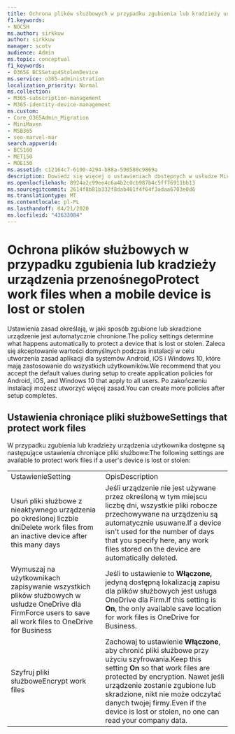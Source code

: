 ```yaml
---
title: Ochrona plików służbowych w przypadku zgubienia lub kradzieży urządzenia przenośnego
f1.keywords:
- NOCSH
ms.author: sirkkuw
author: sirkkuw
manager: scotv
audience: Admin
ms.topic: conceptual
f1_keywords:
- O365E_BCSSetup4StolenDevice
ms.service: o365-administration
localization_priority: Normal
ms.collection:
- M365-subscription-management
- M365-identity-device-management
ms.custom:
- Core_O365Admin_Migration
- MiniMaven
- MSB365
- seo-marvel-mar
search.appverid:
- BCS160
- MET150
- MOE150
ms.assetid: c12164c7-6190-4294-b88a-590580c9869a
description: Dowiedz się więcej o ustawieniach dostępnych w usłudze Microsoft 365 dla firm w celu ochrony plików służbowych w przypadku zgubienia lub kradzieży urządzenia użytkownika.
ms.openlocfilehash: 8924a2c99ee4c6a4b2c0cb987b4c5ff76911bb13
ms.sourcegitcommit: 2614f8b81b332f8dab461f4f64f3adaa6703e0d6
ms.translationtype: MT
ms.contentlocale: pl-PL
ms.lasthandoff: 04/21/2020
ms.locfileid: "43633084"
---
```

# <a name="protect-work-files-when-a-mobile-device-is-lost-or-stolen"></a><span data-ttu-id="68ca4-103">Ochrona plików służbowych w przypadku zgubienia lub kradzieży urządzenia przenośnego</span><span class="sxs-lookup"><span data-stu-id="68ca4-103">Protect work files when a mobile device is lost or stolen</span></span>

<span data-ttu-id="68ca4-104">Ustawienia zasad określają, w jaki sposób zgubione lub skradzione urządzenie jest automatycznie chronione.</span><span class="sxs-lookup"><span data-stu-id="68ca4-104">The policy settings determine what happens automatically to protect a device that is lost or stolen.</span></span> <span data-ttu-id="68ca4-105">Zaleca się akceptowanie wartości domyślnych podczas instalacji w celu utworzenia zasad aplikacji dla systemów Android, iOS i Windows 10, które mają zastosowanie do wszystkich użytkowników.</span><span class="sxs-lookup"><span data-stu-id="68ca4-105">We recommend that you accept the default values during setup to create application policies for Android, iOS, and Windows 10 that apply to all users.</span></span> <span data-ttu-id="68ca4-106">Po zakończeniu instalacji możesz utworzyć więcej zasad.</span><span class="sxs-lookup"><span data-stu-id="68ca4-106">You can create more policies after setup completes.</span></span>
  
## <a name="settings-that-protect-work-files"></a><span data-ttu-id="68ca4-107">Ustawienia chroniące pliki służbowe</span><span class="sxs-lookup"><span data-stu-id="68ca4-107">Settings that protect work files</span></span>

<span data-ttu-id="68ca4-108">W przypadku zgubienia lub kradzieży urządzenia użytkownika dostępne są następujące ustawienia chroniące pliki służbowe:</span><span class="sxs-lookup"><span data-stu-id="68ca4-108">The following settings are available to protect work files if a user's device is lost or stolen:</span></span>
  
|||
|:-----|:-----|
|<span data-ttu-id="68ca4-109">Ustawienie</span><span class="sxs-lookup"><span data-stu-id="68ca4-109">Setting</span></span>  <br/> |<span data-ttu-id="68ca4-110">Opis</span><span class="sxs-lookup"><span data-stu-id="68ca4-110">Description</span></span>  <br/> |
|<span data-ttu-id="68ca4-111">Usuń pliki służbowe z nieaktywnego urządzenia po określonej liczbie dni</span><span class="sxs-lookup"><span data-stu-id="68ca4-111">Delete work files from an inactive device after this many days</span></span>  <br/> |<span data-ttu-id="68ca4-112">Jeśli urządzenie nie jest używane przez określoną w tym miejscu liczbę dni, wszystkie pliki robocze przechowywane na urządzeniu są automatycznie usuwane.</span><span class="sxs-lookup"><span data-stu-id="68ca4-112">If a device isn't used for the number of days that you specify here, any work files stored on the device are automatically deleted.</span></span>  <br/> |
|<span data-ttu-id="68ca4-113">Wymuszaj na użytkownikach zapisywanie wszystkich plików służbowych w usłudze OneDrive dla Firm</span><span class="sxs-lookup"><span data-stu-id="68ca4-113">Force users to save all work files to OneDrive for Business</span></span>  <br/> |<span data-ttu-id="68ca4-114">Jeśli to ustawienie to **Włączone,** jedyną dostępną lokalizacją zapisu dla plików służbowych jest usługa OneDrive dla Firm.</span><span class="sxs-lookup"><span data-stu-id="68ca4-114">If this setting is **On**, the only available save location for work files is OneDrive for Business.</span></span>  <br/> |
|<span data-ttu-id="68ca4-115">Szyfruj pliki służbowe</span><span class="sxs-lookup"><span data-stu-id="68ca4-115">Encrypt work files</span></span>  <br/> |<span data-ttu-id="68ca4-116">Zachowaj to ustawienie **Włączone**, aby chronić pliki służbowe przy użyciu szyfrowania.</span><span class="sxs-lookup"><span data-stu-id="68ca4-116">Keep this setting **On** so that work files are protected by encryption.</span></span> <span data-ttu-id="68ca4-117">Nawet jeśli urządzenie zostanie zgubione lub skradzione, nikt nie może odczytać danych twojej firmy.</span><span class="sxs-lookup"><span data-stu-id="68ca4-117">Even if the device is lost or stolen, no one can read your company data.</span></span>  <br/> |
   


